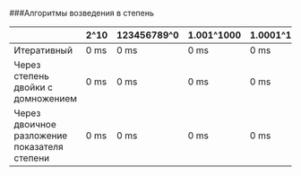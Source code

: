 ###Алгоритмы возведения в степень

| | 2^10 | 123456789^0 | 1.001^1000 | 1.0001^10000 | 1.00001^100000 | 1.000001^1000000 | 1.0000001^10000000 | 1.00000001^100000000 | 1.000000001^1000000000 | 1.0000000001^10000000000
| :------ | :----- | :----- | :----- | :----- |:------ | :----- | :----- | :----- | :----- | :----- |
| Итеративный                                 | 0 ms | 0 ms | 0 ms | 0 ms | 2 ms | 2 ms | 7 ms | 83 ms | 838 ms | 8055 ms |
| Через степень двойки с домножением          | 0 ms | 0 ms | 0 ms | 0 ms | 2 ms | 4 ms | 11 ms | 55 ms | 629 ms | 1187 ms |
| Через двоичное разложение показателя степени| 0 ms | 0 ms | 0 ms | 0 ms | 0 ms | 0 ms | 0 ms | 0 ms | 0 ms | 0 ms |
